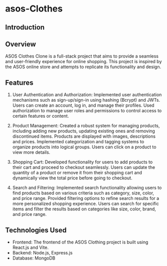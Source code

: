 # asos-Clothes

## Introduction

## Overview
ASOS Clothes Clone is a full-stack project that aims to provide a seamless and user-friendly experience for online shopping. This project is inspired by the ASOS online store and attempts to replicate its functionality and design.

## Features

1. User Authentication and Authorization: Implemented user authentication mechanisms such as sign-up/sign-in using hashing (Bcrypt) and JWTs. Users can create an account, log in, and manage their profiles. Used authorization to manage user roles and permissions to control access to certain features or content.

2. Product Management: Created a robust system for managing products, including adding new products, updating existing ones and removing discontinued items. Products are displayed with images, descriptions and prices. Implemented categorization and tagging systems to organize products into logical groups. Users can click on a product to view more details.

3. Shopping Cart: Developed functionality for users to add products to their cart and proceed to checkout seamlessly. Users can update the quantity of a product or remove it from their shopping cart and dynamically view the total price before going to checkout.

4. Search and Filtering: Implemented search functionality allowing users to find products based on various criteria such as category, size, color, and price range. Provided filtering options to refine search results for a more personalized shopping experience. Users can search for specific items and filter the results based on categories like size, color, brand, and price range.

## Technologies Used
- Frontend: The frontend of the ASOS Clothing project is built using React.js and Vite.
- Backend: Node.js, Express.js
- Database: MongoDB
